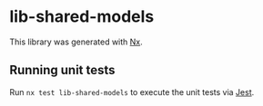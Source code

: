 # lib-shared-models

This library was generated with [Nx](https://nx.dev).

## Running unit tests

Run `nx test lib-shared-models` to execute the unit tests via [Jest](https://jestjs.io).

